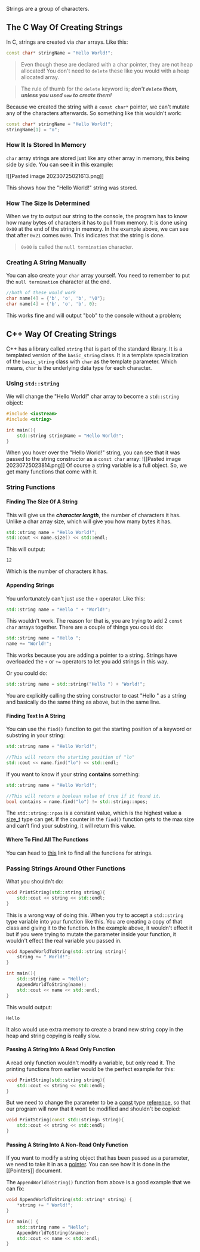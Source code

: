 Strings are a group of characters. 

## The C Way Of Creating Strings
In C, strings are created via `char` arrays. Like this:

```cpp
const char* stringName = "Hello World!";
```

> Even though these are declared with a char pointer, they are not heap allocated! You don't need to `delete` these like you would with a heap allocated array.

> The rule of thumb for the `delete` keyword is; ***don't `delete` them, unless you used `new` to create them!*** 

Because we created the string with a `const char*` pointer, we can't mutate any of the characters afterwards. So something like this wouldn't work:

```cpp
const char* stringName = "Hello World!";
stringName[1] = "o";
```

### How It Is Stored In Memory
`char` array strings are stored just like any other array in memory, this being side by side. You can see it in this example:

![[Pasted image 20230725021613.png]]

This shows how the "Hello World!" string was stored.

### How The Size Is Determined
When we try to output our string to the console, the program has to know how many bytes of characters it has to pull from memory. It is done using `0x00` at the end of the string in memory. In the example above, we can see that after `0x21` comes `0x00`. This indicates that the string is done.
>`0x00` is called the `null termination` character.

### Creating A String Manually
You can also create your `char` array yourself. You need to remember to put the `null termination` character at the end.

```cpp
//both of these would work
char name[4] = {'b', 'o', 'b', "\0"};
char name[4] = {'b', 'o', 'b', 0};
```

This works fine and will output "bob" to the console without a problem;

## C++ Way Of Creating Strings
C++ has a library called `string` that is part of the standard library. It is a templated version of the `basic_string` class. It is a template specialization of the `basic_string` class with `char` as the template parameter. Which means,  `char` is the underlying data type for each character.

### Using `std::string`
We will change the "Hello World!" char array to become a `std::string` object:

```cpp
#include <iostream>
#include <string>

int main(){
	std::string stringName = "Hello World!";
}
```

When you hover over the "Hello World!" string, you can see that it was passed to the string constructor as a `const char` array:
![[Pasted image 20230725023814.png]]
Of course a string variable is a full object. So, we get many functions that come with it.

### String Functions

#### Finding The Size Of A String
This will give us the ***character length***, the number of characters it has. Unlike a char array size, which will give you how many bytes it has. 

```cpp
std::string name = "Hello World!";
std::cout << name.size() << std::endl;
```

This will output:

```
12
```

Which is the number of characters it has.

#### Appending Strings
You unfortunately can't just use the `+` operator.  Like this:

```cpp
std::string name = "Hello " + "World!";
```

This wouldn't work. The reason for that is, you are trying to add 2 `const char` arrays together. There are a couple of things you could do:

```cpp
std::string name = "Hello ";
name += "World!";
```

This works because you are adding a pointer to a string. Strings have overloaded the `+` or `+=` operators to let you add strings in this way.

Or you could do:

```cpp
std::string name = std::string("Hello ") + "World!";
```
You are explicitly calling the string constructor to cast "Hello " as a string and basically do the same thing as above, but in the same line.

#### Finding Text In A String
You can use the `find()` function to get the starting position of a keyword or substring in your string:

```cpp
std::string name = "Hello World!";

//This will return the starting position of "lo"
std::cout << name.find("lo") << std::endl;
```

If you want to know if your string **contains** something:

```cpp
std::string name = "Hello World!";

//This will return a boolean value of true if it found it.
bool contains = name.find("lo") != std::string::npos;
```

The `std::string::npos` is a constant value, which is the highest value a [size_t](https://cplusplus.com/size_t) type can get. If the counter in the `find()` function gets to the max size and can't find your substring, it will return this value.

#### Where To Find All The Functions
You can head to [this](https://cplusplus.com/reference/string/string/) link to find all the functions for strings.

### Passing Strings Around Other Functions
What you shouldn't do:

```cpp
void PrintString(std::string string){
	std::cout << string << std::endl;
}
```

This is a wrong way of doing this. When you try to accept a `std::string` type variable into your function like this. You are creating a copy of that class and giving it to the function. In the example above, it wouldn't effect it but if you were trying to mutate the parameter inside your function, it wouldn't effect the real variable you passed in. 

```cpp
void AppendWorldToString(std::string string){
	string += " World!";
}

int main(){
	std::string name = "Hello";
	AppendWorldToString(name);
	std::cout << name << std::endl;
}
```

This would output:

```
Hello
```

It also would use extra memory to create a brand new string copy in the heap and string copying is really slow.

#### Passing A String Into A Read Only Function
A read only function wouldn't modify a variable, but only read it. The printing functions from earlier would be the perfect example for this:

```cpp
void PrintString(std::string string){
	std::cout << string << std::endl;
}
```

But we need to change the parameter to be a [const](Const.md) type [reference](References.md), so that our program will now that it wont be modified and shouldn't be copied:

```cpp
void PrintString(const std::string& string){
	std::cout << string << std::endl;
}
```

#### Passing A String Into A Non-Read Only Function
If you want to modify a string object that has been passed as a parameter, we need to take it in as a [pointer](Pointers.md). You can see how it is done in the [[Pointers]] document.

The `AppendWorldToString()` function from above is a good example that we can fix:

```cpp
void AppendWorldToString(std::string* string) {
	*string += " World!";
}

int main() {
	std::string name = "Hello";
	AppendWorldToString(&name);
	std::cout << name << std::endl;
}
```